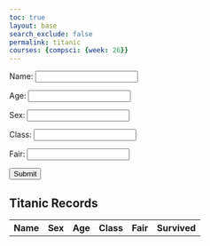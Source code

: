 ```yaml
---
toc: true
layout: base
search_exclude: false
permalink: titanic
courses: {compsci: {week: 26}}
---
```

<!-- Inputs -->
<div>
    <form>
        <p><label>
            Name:
            <input type="text" name="name" id="name" required>
        </label></p>
        <p><label>
            Age:
            <input type="text" name="age" id="age" required>
        </label></p>
        <p><label>
            Sex:
            <input type="text" name="sex" id="sex" required>
        </label></p>
        <p><label>
            Class:
            <input type="text" name="class" id="class" required>
        </label></p>
        <p><label>
            Fair:
            <input type="text" name="fair" id="fair" required>
        </label></p>
        <button type="button" onclick="create_user()">Submit</button>
    </form>
</div>

<!-- Table -->
<h2>Titanic Records</h2>
<table id="userTable">
	<tr>
		<th>Name</th>
		<th>Sex</th>
		<th>Age</th>
		<th>Class</th>
		<th>Fair</th>
		<th>Survived</th>
	</tr>
</table>

<script>
    //user creation
	function create_user(){
        const name = document.getElementById('name').value;// DEFINE VALUES
        const age =  document.getElementById('age').value;
        const sex =  document.getElementById('age').value;
        const class = document.getElementById('class').value;
        const fair = document.getElementById('fair').value;
        const formData = {
            "name": name,
            "age": age,
            "sex": sex,
            "class": class,
            "fair": fair,
            // Add other form fields as needed
        };            
        fetch('http://127.0.0.1:8086/api/titanic/', {

            method: 'POST',
            headers: {
                'Content-Type': 'application/json'
            },
            body: JSON.stringify(formData)
        })
            .then(response => {
                if (response.ok) {
                window.location.href = '/frontTri2/login/'; // Redirect upon successful user creation
            } else {
                console.error('User creation failed');
                alert("User Creation failed. Try again.");
            }
        })
        .catch(error => {
            console.error('Error:', error);
        });
    }

	function suvivability() {
		//run for newest created user to get suvivability outcome.
	}
</script>